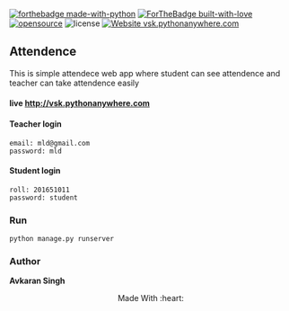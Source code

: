 [![forthebadge made-with-python](http://ForTheBadge.com/images/badges/made-with-python.svg)](https://www.python.org/)
[![ForTheBadge built-with-love](http://ForTheBadge.com/images/badges/built-with-love.svg)](https://GitHub.com/Naereen/)
[![opensource](https://badges.frapsoft.com/os/v2/open-source.svg?v=103)](https://github.com/JbossOutreach/certificate-generator-front) 
![license](https://img.shields.io/apm/l/vim-mode.svg?style=popout)
[![Website vsk.pythonanywhere.com](https://img.shields.io/website-up-down-green-red/http/vsk.pythonanywhere.com.svg)](http://vsk.pythonanywhere.com/)
 
## Attendence

This is simple attendece web app where student can see attendence and teacher can take attendence easily

#### **live http://vsk.pythonanywhere.com**
 
  #### Teacher login
 ```
 email: mld@gmail.com
 password: mld
 ```
 #### Student login
 ```
 roll: 201651011
 password: student
 ```
 
 ### Run
 ```
 python manage.py runserver
 ```
 
 ### Author
 
 **Avkaran Singh**
 
 <p align="center">Made With :heart:</p>
